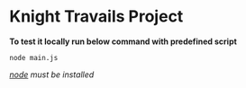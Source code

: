 # Knight Travails Project

**To test it locally run below command with predefined script**

`node main.js`

_[node](https://nodejs.org/en/download/package-manager) must be installed_
